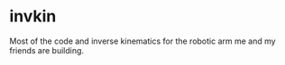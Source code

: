 invkin
======

Most of the code and inverse kinematics for the robotic arm me and my friends are building.

